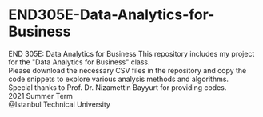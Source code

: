 # END305E-Data-Analytics-for-Business
END 305E: Data Analytics for Business
This repository includes my project for the "Data Analytics for Business" class. \
Please download the necessary CSV files in the repository and copy the code snippets to explore various analysis methods and algorithms. \
Special thanks to Prof. Dr. Nizamettin Bayyurt for providing codes. \
2021 Summer Term \
@Istanbul Technical University
